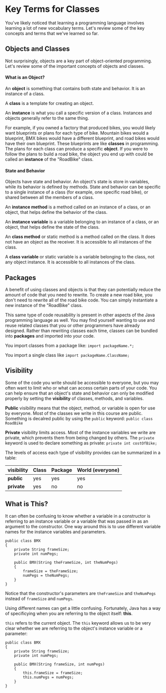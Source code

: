 # Key Terms for Classes

You've likely noticed that learning a programming language involves learning a lot of new vocabulary terms. Let's review some of the key concepts and terms that we've learned so far.

## Objects and Classes

Not surprisingly, objects are a key part of object-oriented programming. Let's review some of the important concepts of objects and classes.

#### What is an Object?

An **object** is something that contains both state and behavior. It is an instance of a class.

A **class** is a template for creating an object.

An **instance** is what you call a specific version of a class. Instances and objects generally refer to the same thing.

For example, if you owned a factory that produced bikes, you would likely want blueprints or plans for each type of bike. Mountain bikes would a blueprint, BMX bikes would have a different blueprint, and road bikes would have their own blueprint. These blueprints are like **classes** in programming. The plans for each class can produce a specific **object**. If you were to follow the plans to build a road bike, the object you end up with could be called an **instance** of the "RoadBike" class.

#### State and Behavior

Objects have state and behavior. An object's state is store in variables, while its behavior is defined by methods. State and behavior can be specific to a single instance of a class (for example, one specific road bike), or shared between all the members of a class.

An **instance method** is a method called on an instance of a class, or an object, that helps define the behavior of the class.

An **instance variable** is a variable belonging to an instance of a class, or an object, that helps define the state of the class.

An **class method** or static method is a method called on the class. It does not have an object as the receiver. It is accessible to all instances of the class.

A **class variable** or static variable is a variable belonging to the class, not any object instance. It is accessible to all instances of the class.

## Packages

A benefit of using classes and objects is that they can potentially reduce the amount of code that you need to rewrite. To create a new road bike, you don't need to rewrite all of the road bike code. You can simply instantiate a new instance of the "RoadBike" class.

This same type of code reusability is present in other aspects of the Java programming language as well. You may find yourself wanting to use and reuse related classes that you or other programmers have already designed. Rather than rewriting classes each time, classes can be bundled into **packages** and imported into your code.

You import classes from a package like:
`import packageName.*;`

You import a single class like
`import packageName.ClassName;`

## Visibility

Some of the code you write should be accessible to everyone, but you may often want to limit who or what can access certain parts of your code. You can help ensure that an object's state and behavior can only be modified properly by setting the **visibility** of classes, methods, and variables.

**Public** visibility means that the object, method, or variable is open for use by everyone. Most of the classes we write in this course are public. Something is decalred public by using the `public` keyword: `public class RoadBike`

**Private** visibility limits access. Most of the instance variables we write are private, which prevents them from being changed by others. The `private` keyword is used to declare something as private: `private int costOfBike;`

The levels of access each type of visibility provides can be summarized in a table:

visibility | Class | Package | World (everyone) |
--- | --- | --- | --- |
**public** | yes | yes | yes |
**private** | yes| no | no |

## What is This?

It can often be confusing to know whether a variable in a constructor is referring to an instance variable or a variable that was passed in as an argument to the constructor. One way around this is to use different variable names for the instance variables and parameters.

```
public class BMX
{
	private String frameSize;
	private int numPegs;

	public BMX(String theFrameSize, int theNumPegs)
	{
		frameSize = theFrameSize;
		numPegs = theNumPegs;
	}
}
```

Notice that the constructor's parameters are `theFrameSize` and `theNumPegs` instead of `frameSize` and `numPegs`.

Using different names can get a little confusing. Fortunately, Java has a way of specificying when you are referring to the object itself: **this**.

`this` refers to the current object. The `this` keyword allows us to be very clear whether we are referring to the object's instance variable or a parameter:

```
public class BMX
{
	private String frameSize;
	private int numPegs;

	public BMX(String frameSize, int numPegs)
	{
		this.frameSize = frameSize;
		this.numPegs = numPegs;
	}
}
```
